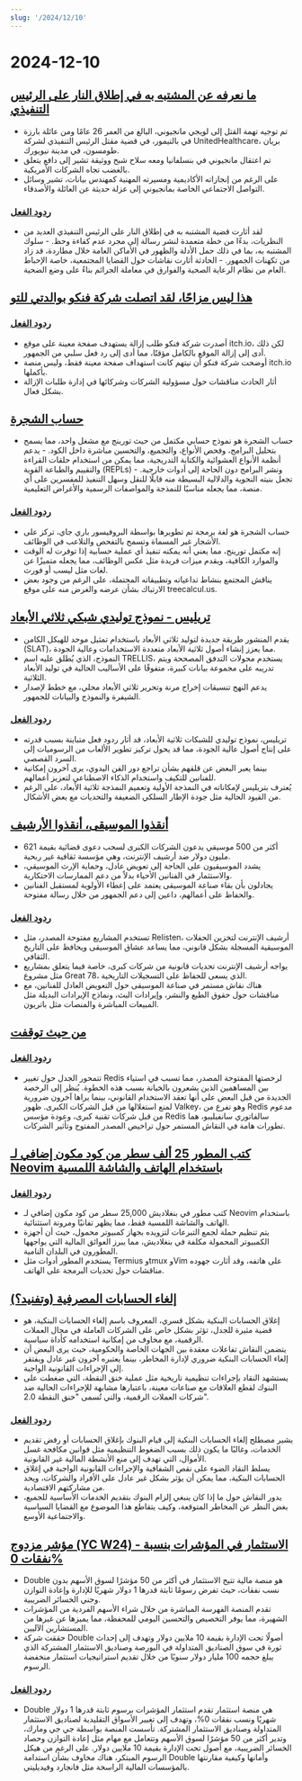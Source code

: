 ```yaml
---
slug: '/2024/12/10'
---
```


# 2024-12-10

## [ما نعرفه عن المشتبه به في إطلاق النار على الرئيس التنفيذي](https://www.bbc.com/news/articles/cp9nxee2r0do)

- تم توجيه تهمة القتل إلى لويجي مانجيوني، البالغ من العمر 26 عامًا ومن عائلة بارزة في بالتيمور، في قضية مقتل الرئيس التنفيذي لشركة UnitedHealthcare، بريان طومسون، في مدينة نيويورك.
- تم اعتقال مانجيوني في بنسلفانيا ومعه سلاح شبح ووثيقة تشير إلى دافع يتعلق بالغضب تجاه الشركات الأمريكية.
- على الرغم من إنجازاته الأكاديمية ومسيرته المهنية كمهندس بيانات، تشير وسائل التواصل الاجتماعي الخاصة بمانجيوني إلى عزلة حديثة عن العائلة والأصدقاء.

### [ردود الفعل](https://news.ycombinator.com/item?id=42370622)

- لقد أثارت قضية المشتبه به في إطلاق النار على الرئيس التنفيذي العديد من النظريات، بدءًا من خطة متعمدة لنشر رسالة إلى مجرد عدم كفاءة وحظ. - سلوك المشتبه به، بما في ذلك حمل الأدلة والظهور في الأماكن العامة خلال مطاردة، قد زاد من تكهنات الجمهور. - الحادثة أثارت نقاشات حول القضايا المجتمعية، خاصة الإحباط العام من نظام الرعاية الصحية والفوارق في معاملة الجرائم بناءً على وضع الضحية.

## [هذا ليس مزاحًا، لقد اتصلت شركة فنكو بوالدتي للتو](https://twitter.com/itchio/status/1866239798924763227)

### [ردود الفعل](https://news.ycombinator.com/item?id=42371481)

- أصدرت شركة فنكو طلب إزالة يستهدف صفحة معينة على موقع itch.io، لكن ذلك أدى إلى إزالة الموقع بالكامل مؤقتًا، مما أدى إلى رد فعل سلبي من الجمهور.
- أوضحت شركة فنكو أن نيتهم كانت استهداف صفحة معينة فقط، وليس منصة itch.io بأكملها.
- أثار الحادث مناقشات حول مسؤولية الشركات وشركائها في إدارة طلبات الإزالة بشكل فعال.

## [حساب الشجرة](https://treecalcul.us/)

- حساب الشجرة هو نموذج حسابي مكتمل من حيث تورينج مع مشغل واحد، مما يسمح بتحليل البرامج، وفحص الأنواع، والتجميع، والتحسين مباشرة داخل الكود. - يدعم أنظمة الأنواع العشوائية والكتابة التدريجية، مما يمكن من استخدام حلقات القراءة والتقييم والطباعة القوية (REPLs) ونشر البرامج دون الحاجة إلى أدوات خارجية. - تجعل بنيته النحوية والدلالية البسيطة منه قابلًا للنقل وسهل التنفيذ للمفسرين على أي منصة، مما يجعله مناسبًا للنمذجة والمواصفات الرسمية والأغراض التعليمية.

### [ردود الفعل](https://news.ycombinator.com/item?id=42373437)

- حساب الشجرة هو لغة برمجة تم تطويرها بواسطة البروفيسور باري جاي، تركز على الأشجار غير المسماة وتسمح بالتفحص والتلاعب في الوظائف.
- إنه مكتمل تورينج، مما يعني أنه يمكنه تنفيذ أي عملية حسابية إذا توفرت له الوقت والموارد الكافية، ويقدم ميزات فريدة مثل عكس الوظائف، مما يجعله متميزًا عن لغات مثل ليسب أو فورث.
- يناقش المجتمع بنشاط تداعياته وتطبيقاته المحتملة، على الرغم من وجود بعض الارتباك بشأن عرضه والغرض منه على موقع treecalcul.us.

## [تريليس - نموذج توليدي شبكي ثلاثي الأبعاد](https://trellis3d.github.io/)

- يقدم المنشور طريقة جديدة لتوليد ثلاثي الأبعاد باستخدام تمثيل موحد للهيكل الكامن (SLAT)، مما يعزز إنشاء أصول ثلاثية الأبعاد متعددة الاستخدامات وعالية الجودة.
- النموذج، الذي يُطلق عليه اسم TRELLIS، يستخدم محولات التدفق المصححة ويتم تدريبه على مجموعة بيانات كبيرة، متفوقًا على الأساليب الحالية في توليد الأبعاد الثلاثية.
- يدعم النهج تنسيقات إخراج مرنة وتحرير ثلاثي الأبعاد محلي، مع خطط لإصدار الشيفرة والنموذج والبيانات للجمهور.

### [ردود الفعل](https://news.ycombinator.com/item?id=42369476)

- تريليس، نموذج توليدي للشبكات ثلاثية الأبعاد، قد أثار ردود فعل متباينة بسبب قدرته على إنتاج أصول عالية الجودة، مما قد يحول تركيز تطوير الألعاب من الرسوميات إلى السرد القصصي.
- بينما يعبر البعض عن قلقهم بشأن تراجع دور الفن اليدوي، يرى آخرون إمكانية للفنانين للتكيف واستخدام الذكاء الاصطناعي لتعزيز أعمالهم.
- يُعترف بتريليس لإمكاناته في النمذجة الأولية وتعميم النمذجة ثلاثية الأبعاد، على الرغم من القيود الحالية مثل جودة الإطار السلكي الضعيفة والتحديات مع بعض الأشكال.

## [أنقذوا الموسيقى، أنقذوا الأرشيف](https://www.savethearchive.com/)

- أكثر من 500 موسيقي يدعون الشركات الكبرى لسحب دعوى قضائية بقيمة 621 مليون دولار ضد أرشيف الإنترنت، وهي مؤسسة ثقافية غير ربحية.
- يشدد الموسيقيون على الحاجة إلى تعويض عادل، وحماية الإرث الموسيقي، والاستثمار في الفنانين الأحياء بدلاً من دعم الممارسات الاحتكارية.
- يجادلون بأن بقاء صناعة الموسيقى يعتمد على إعطاء الأولوية لمستقبل الفنانين والحفاظ على أعمالهم، داعين إلى دعم الجمهور من خلال رسالة مفتوحة.

### [ردود الفعل](https://news.ycombinator.com/item?id=42373098)

- تستخدم المشاريع مفتوحة المصدر، مثل Relisten، أرشيف الإنترنت لتخزين الحفلات الموسيقية المسجلة بشكل قانوني، مما يساعد عشاق الموسيقى ويحافظ على التاريخ الثقافي.
- يواجه أرشيف الإنترنت تحديات قانونية من شركات كبرى، خاصة فيما يتعلق بمشاريع مثل مشروع Great 78، الذي يسعى للحفاظ على التسجيلات التاريخية.
- هناك نقاش مستمر في صناعة الموسيقى حول التعويض العادل للفنانين، مع مناقشات حول حقوق الطبع والنشر، وإيرادات البث، ونماذج الإيرادات البديلة مثل المبيعات المباشرة والمنصات مثل باتريون.

## [من حيث توقفت](https://antirez.com/news/144)

### [ردود الفعل](https://news.ycombinator.com/item?id=42378488)

- تتمحور الجدل حول تغيير Redis لرخصتها المفتوحة المصدر، مما تسبب في استياء بين المساهمين الذين يشعرون بالخيانة بسبب هذه الخطوة. يُنظر إلى الرخصة الجديدة من قبل البعض على أنها تعقد الاستخدام القانوني، بينما يراها آخرون ضرورية لمنع استغلالها من قبل الشركات الكبرى. ظهور Valkey، وهو تفرع من Redis مدعوم من قبل شركات تقنية كبرى، وعودة مؤسس Redis سالفاتوري سانفيليبو، هما تطورات هامة في النقاش المستمر حول تراخيص المصدر المفتوح وتأثير الشركات.

## [كتب المطور 25 ألف سطر من كود مكون إضافي لـ Neovim باستخدام الهاتف والشاشة اللمسية](https://old.reddit.com/r/neovim/comments/1h7vhmg/bro_been_developing_his_2k_star_plugin_on_a/)

### [ردود الفعل](https://news.ycombinator.com/item?id=42374823)

- كتب مطور في بنغلاديش 25,000 سطر من كود مكون إضافي لـ Neovim باستخدام الهاتف والشاشة اللمسية فقط، مما يظهر تفانيًا ومرونة استثنائية.
- يتم تنظيم حملة لجمع التبرعات لتزويده بجهاز كمبيوتر محمول، حيث أن أجهزة الكمبيوتر المحمولة مكلفة في بنغلاديش، مما يبرز العوائق المالية التي يواجهها المطورون في البلدان النامية.
- يستخدم المطور أدوات مثل Termius وtmux وVim على هاتفه، وقد أثارت جهوده مناقشات حول تحديات البرمجة على الهاتف.

## [إلغاء الحسابات المصرفية (وتفنيد؟)](https://www.bitsaboutmoney.com/archive/debanking-and-debunking/)

- إغلاق الحسابات البنكية بشكل قسري، المعروف باسم إلغاء الحسابات البنكية، هو قضية مثيرة للجدل، تؤثر بشكل خاص على الشركات العاملة في مجال العملات الرقمية، مع مخاوف من إمكانية استخدامه كأداة سياسية.
- يتضمن النقاش تفاعلات معقدة بين الجهات الخاصة والحكومية، حيث يرى البعض أن إلغاء الحسابات البنكية ضروري لإدارة المخاطر، بينما يعتبره آخرون غير عادل ويفتقر إلى الإجراءات القانونية الواجبة.
- يستشهد النقاد بإجراءات تنظيمية تاريخية مثل عملية خنق النقطة، التي ضغطت على البنوك لقطع العلاقات مع صناعات معينة، باعتبارها مشابهة للإجراءات الحالية ضد شركات العملات الرقمية، والتي تُسمى "خنق النقطة 2.0".

### [ردود الفعل](https://news.ycombinator.com/item?id=42371476)

- يشير مصطلح إلغاء الحسابات البنكية إلى قيام البنوك بإغلاق الحسابات أو رفض تقديم الخدمات، وغالبًا ما يكون ذلك بسبب الضغوط التنظيمية مثل قوانين مكافحة غسل الأموال، التي تهدف إلى منع الأنشطة المالية غير القانونية.
- يسلط النقاد الضوء على نقص الشفافية والإجراءات القانونية الواجبة في إغلاق الحسابات البنكية، مما يمكن أن يؤثر بشكل غير عادل على الأفراد والشركات، ويحد من مشاركتهم الاقتصادية.
- يدور النقاش حول ما إذا كان ينبغي إلزام البنوك بتقديم الخدمات الأساسية للجميع، بغض النظر عن المخاطر المتوقعة، وكيف يتقاطع هذا الموضوع مع القضايا السياسية والاجتماعية الأوسع.

## [مؤشر مزدوج (YC W24) - الاستثمار في المؤشرات بنسبة نفقات 0%](https://news.ycombinator.com/item?id=42377018)

- Double هو منصة مالية تتيح الاستثمار في أكثر من 50 مؤشرًا لسوق الأسهم بدون نسب نفقات، حيث تفرض رسومًا ثابتة قدرها 1 دولار شهريًا للإدارة وإعادة التوازن وجني الخسائر الضريبية.
- تقدم المنصة الفهرسة المباشرة من خلال شراء الأسهم الفردية من المؤشرات الشهيرة، مما يوفر التخصيص والتحسين اليومي للمحفظة، مما يميزها عن غيرها من المستشارين الآليين.
- حققت شركة Double أصولًا تحت الإدارة بقيمة 10 ملايين دولار وتهدف إلى إحداث ثورة في سوق الصناديق المتداولة في البورصة وصناديق الاستثمار المشتركة الذي يبلغ حجمه 100 مليار دولار سنويًا من خلال تقديم استراتيجيات استثمار منخفضة الرسوم.

### [ردود الفعل](https://news.ycombinator.com/item?id=42377018)

- Double هي منصة استثمار تقدم استثمار المؤشرات برسوم ثابتة قدرها 1 دولار شهريًا ونسب نفقات 0%، وتهدف إلى تغيير الأسواق التقليدية لصناديق الاستثمار المتداولة وصناديق الاستثمار المشتركة. تأسست المنصة بواسطة جي جي ومارك، وتدير أكثر من 50 مؤشرًا لسوق الأسهم وتتعامل مع مهام مثل إعادة التوازن وحصاد الخسائر الضريبية، مع أصول تحت الإدارة بقيمة 10 ملايين دولار. على الرغم من هيكل الرسوم المبتكر، هناك مخاوف بشأن استدامة Double وأمانها وكيفية مقارنتها بالمؤسسات المالية الراسخة مثل فانجارد وفيديليتي.

<head>
  <meta property="og:title" content="ما نعرفه عن المشتبه به في إطلاق النار على الرئيس التنفيذي" />
  <meta property="og:type" content="website" />
  <meta property="og:image" content="https://og.cho.sh/api/og/?title=%D9%85%D8%A7%20%D9%86%D8%B9%D8%B1%D9%81%D9%87%20%D8%B9%D9%86%20%D8%A7%D9%84%D9%85%D8%B4%D8%AA%D8%A8%D9%87%20%D8%A8%D9%87%20%D9%81%D9%8A%20%D8%A5%D8%B7%D9%84%D8%A7%D9%82%20%D8%A7%D9%84%D9%86%D8%A7%D8%B1%20%D8%B9%D9%84%D9%89%20%D8%A7%D9%84%D8%B1%D8%A6%D9%8A%D8%B3%20%D8%A7%D9%84%D8%AA%D9%86%D9%81%D9%8A%D8%B0%D9%8A&subheading=%D8%A7%D9%84%D8%AB%D9%84%D8%A7%D8%AB%D8%A7%D8%A1%D8%8C%20%D9%A1%D9%A0%20%D8%AF%D9%8A%D8%B3%D9%85%D8%A8%D8%B1%20%D9%A2%D9%A0%D9%A2%D9%A4%3A%20%D9%85%D9%84%D8%AE%D8%B5%20%D8%A3%D8%AE%D8%A8%D8%A7%D8%B1%20%D8%A7%D9%84%D9%82%D8%B1%D8%A7%D8%B5%D9%86%D8%A9" />
</head>
